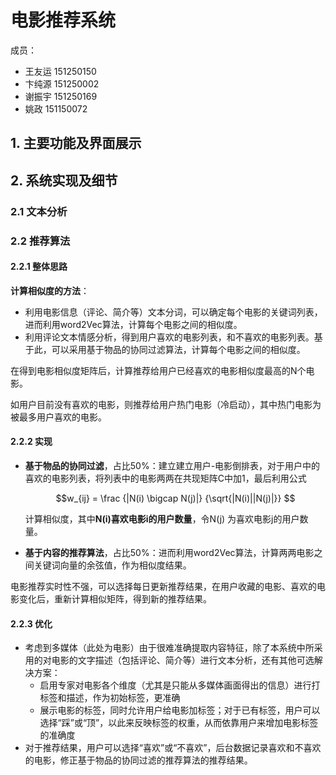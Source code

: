 # 电影推荐系统

成员：

- 王友运 151250150
- 卞纯源 151250002
- 谢振宇 151250169
- 姚政 151150072



## 1. 主要功能及界面展示

## 2. 系统实现及细节

### 2.1 文本分析

### 2.2 推荐算法

#### 2.2.1 整体思路

**计算相似度的方法**：

- 利用电影信息（评论、简介等）文本分词，可以确定每个电影的关键词列表，进而利用word2Vec算法，计算每个电影之间的相似度。
- 利用评论文本情感分析，得到用户喜欢的电影列表，和不喜欢的电影列表。基于此，可以采用基于物品的协同过滤算法，计算每个电影之间的相似度。

在得到电影相似度矩阵后，计算推荐给用户已经喜欢的电影相似度最高的N个电影。

如用户目前没有喜欢的电影，则推荐给用户热门电影（冷启动），其中热门电影为被最多用户喜欢的电影。

#### 2.2.2 实现

- **基于物品的协同过滤**，占比50%：建立建立用户-电影倒排表，对于用户中的喜欢的电影列表，将列表中的电影两两在共现矩阵C中加1，最后利用公式

  $$w_{ij} =  \frac {|N(i) \bigcap N(j)|} {\sqrt{|N(i)||N(j)|}}  $$

  计算相似度，其中**N(i)喜欢电影i的用户数量**，令N(j) 为喜欢电影j的用户数量。

- **基于内容的推荐算法**，占比50%：进而利用word2Vec算法，计算两两电影之间关键词向量的余弦值，作为相似度结果。

电影推荐实时性不强，可以选择每日更新推荐结果，在用户收藏的电影、喜欢的电影变化后，重新计算相似矩阵，得到新的推荐结果。

#### 2.2.3 优化

- 考虑到多媒体（此处为电影）由于很难准确提取内容特征，除了本系统中所采用的对电影的文字描述（包括评论、简介等）进行文本分析，还有其他可选解决方案：
  - 启用专家对电影各个维度（尤其是只能从多媒体画面得出的信息）进行打标签和描述，作为初始标签，更准确
  - 展示电影的标签，同时允许用户给电影加标签；对于已有标签，用户可以选择“踩”或“顶”，以此来反映标签的权重，从而依靠用户来增加电影标签的准确度
- 对于推荐结果，用户可以选择“喜欢”或“不喜欢”，后台数据记录喜欢和不喜欢的电影，修正基于物品的协同过滤的推荐算法的推荐结果。
